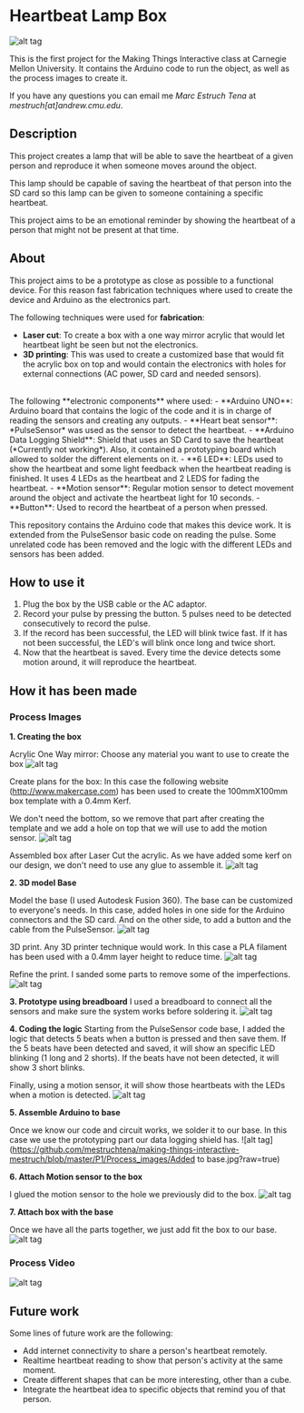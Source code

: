 
# Heartbeat Lamp Box
![alt tag](https://github.com/mestruchtena/making-things-interactive-mestruch/blob/master/P1/Process_images/Base_box_motion_sensor.jpg?raw=true)

This is the first project for the Making Things Interactive class at Carnegie Mellon University. It contains the Arduino code to run the object, as well as the process images to create it.

If you have any questions you can email me *Marc Estruch Tena* at *mestruch[at]andrew.cmu.edu*.

## Description
This project creates a lamp that will be able to save the heartbeat of a given person and reproduce it when someone moves around the object.

This lamp should be capable of saving the heartbeat of that person into the SD card so this lamp can be given to someone containing a specific heartbeat.

This project aims to be an emotional reminder by showing the heartbeat of a person that might not be present at that time.

## About

This project aims to be a prototype as close as possible to a functional device. For this reason fast fabrication techniques where used to create the device and Arduino as the electronics part.

The following techniques were used for **fabrication**:
- **Laser cut**: To create a box with a one way mirror acrylic that would let heartbeat light be seen but not the electronics.
- **3D printing**: This was used to create a customized base that would fit the acrylic box on top and would contain the electronics with holes for external connections (AC power, SD card and needed sensors).

<br>
The following **electronic components** where used:
- **Arduino UNO**: Arduino board that contains the logic of the code and it is in charge of reading the sensors and creating any outputs.
- **Heart beat sensor**: *PulseSensor* was used as the sensor to detect the heartbeat.
- **Arduino Data Logging Shield**: Shield that uses an SD Card to save the heartbeat (*Currently not working*). Also, it contained a prototyping board which allowed to solder the different elements on it.
- **6 LED**: LEDs used to show the heartbeat and some light feedback when the heartbeat reading is finished. It uses 4 LEDs as the heartbeat and 2 LEDS for fading the heartbeat.
- **Motion sensor**: Regular motion sensor to detect movement around the object and activate the heartbeat light for 10 seconds.
- **Button**: Used to record the heartbeat of a person when pressed.

This repository contains the Arduino code that makes this device work. It is extended from the PulseSensor basic code on reading the pulse. Some unrelated code has been removed and the logic with the different LEDs and sensors has been added.


## How to use it
1. Plug the box by the USB cable or the AC adaptor.
2. Record your pulse by pressing the button. 5 pulses need to be detected consecutively to record the pulse.
3. If the record has been successful, the LED will blink twice fast. If it has not been successful, the LED's will blink once long and twice short.
4. Now that the heartbeat is saved. Every time the device detects some motion around, it will reproduce the heartbeat.



## How it has been made
### Process Images

**1. Creating the box**

Acrylic One Way mirror: Choose any material you want to use to create the box
![alt tag](https://github.com/mestruchtena/making-things-interactive-mestruch/blob/master/P1/Process_images/Acrylic_before.jpg?raw=true)

Create plans for the box: In this case the following website (http://www.makercase.com) has been used to create the 100mmX100mm box template with a 0.4mm Kerf.

We don't need the bottom, so we remove that part after creating the template and we add a hole on top that we will use to add the motion sensor.
![alt tag](https://github.com/mestruchtena/making-things-interactive-mestruch/blob/master/P1/Process_images/plan_box.jpg?raw=true)

Assembled box after Laser Cut the acrylic. As we have added some kerf on our design, we don't need to use any glue to assemble it.
![alt tag](https://github.com/mestruchtena/making-things-interactive-mestruch/blob/master/P1/Process_images/Acrylic_after.jpg?raw=true)


**2. 3D model Base**

Model the base (I used Autodesk Fusion 360). The base can be customized to everyone's needs. In this case, added holes in one side for the Arduino connectors and the SD card. And on the other side, to add a button and the cable from the PulseSensor.
![alt tag](https://github.com/mestruchtena/making-things-interactive-mestruch/blob/master/P1/Process_images/Base_model.jpg?raw=true)

3D print. Any 3D printer technique would work. In this case a PLA filament has been used with a 0.4mm layer height to reduce time.
![alt tag](https://github.com/mestruchtena/making-things-interactive-mestruch/blob/master/P1/Process_images/3D_print.jpg?raw=true)

Refine the print. I sanded some parts to remove some of the imperfections.
![alt tag](https://github.com/mestruchtena/making-things-interactive-mestruch/blob/master/P1/Process_images/3D_print_base.jpg?raw=true)

**3. Prototype using breadboard**
I used a breadboard to connect all the sensors and make sure the system works before soldering it.
![alt tag](https://github.com/mestruchtena/making-things-interactive-mestruch/blob/master/P1/Process_images/Prototype_circuit.jpg?raw=true)

**4. Coding the logic**
Starting from the PulseSensor code base, I added the logic that detects 5 beats when a button is pressed and then save them. If the 5 beats have been detected and saved, it will show an specific LED blinking (1 long and 2 shorts). If the beats have not been detected, it will show 3 short blinks.

Finally, using a motion sensor, it will show those heartbeats with the LEDs when a motion is detected.
![alt tag](https://github.com/mestruchtena/making-things-interactive-mestruch/blob/master/P1/Process_images/coding.jpg?raw=true)

**5. Assemble Arduino to base**

Once we know our code and circuit works, we solder it to our base. In this case we use the prototyping part our data logging shield has.
![alt tag](https://github.com/mestruchtena/making-things-interactive-mestruch/blob/master/P1/Process_images/Added to base.jpg?raw=true)

**6. Attach Motion sensor to the box**

I glued the motion sensor to the hole we previously did to the box.
![alt tag](https://github.com/mestruchtena/making-things-interactive-mestruch/blob/master/P1/Process_images/Box_motion_sensor.jpg?raw=true)

**7. Attach box with the base**

Once we have all the parts together, we just add fit the box to our base.
![alt tag](https://github.com/mestruchtena/making-things-interactive-mestruch/blob/master/P1/Process_images/Base_box_motion_sensor.jpg?raw=true)



### Process Video
![alt tag](https://github.com/mestruchtena/making-things-interactive-mestruch/blob/master/P1/Process_images/process_gif.gif?raw=true)

## Future work
Some lines of future work are the following:

* Add internet connectivity to share a person's heartbeat remotely.
* Realtime heartbeat reading to show that person's activity at the same moment.
* Create different shapes that can be more interesting, other than a cube.
* Integrate the heartbeat idea to specific objects that remind you of that person.
